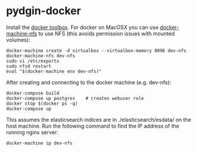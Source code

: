 # pydgin-docker

Install the [docker toolbox](https://www.docker.com/products/docker-toolbox).
For docker on MacOSX you can use [docker-machine-nfs](https://github.com/adlogix/docker-machine-nfs)
to use NFS (this avoids permission issues with mounted volumes):
```
docker-machine create -d virtualbox --virtualbox-memory 8096 dev-nfs
docker-machine-nfs dev-nfs
sudo vi /etc/exports 
sudo nfsd restart
eval "$(docker-machine env dev-nfs)"
```

After creating and connecting to the docker machine (e.g. dev-nfs):
```
docker-compose build
docker-compose up postgres    # creates webuser role
docker stop $(docker ps -q)
docker-compose up
```

This assumes the elasticsearch indices are in ./elasticsearch/esdata/ on the host machine. Run 
the following command to find the IP address of the running nginx server:
```
docker-machine ip dev-nfs
```
